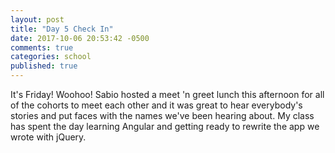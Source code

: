 ```yaml
---
layout: post
title: "Day 5 Check In"
date: 2017-10-06 20:53:42 -0500
comments: true
categories: school
published: true
---
```


It's Friday! Woohoo! Sabio hosted a meet 'n greet lunch this afternoon for all of the cohorts to meet each other and it was great to hear everybody's stories and put faces with the names we've been hearing about. My class has spent the day learning Angular and getting ready to rewrite the app we wrote with jQuery.
